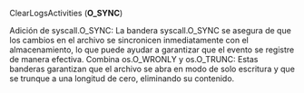 
ClearLogsActivities (**O_SYNC**)

Adición de syscall.O_SYNC:
La bandera syscall.O_SYNC se asegura de que los cambios en el archivo se sincronicen inmediatamente con el almacenamiento, lo que puede ayudar a garantizar que el evento se registre de manera efectiva.
Combina os.O_WRONLY y os.O_TRUNC:
Estas banderas garantizan que el archivo se abra en modo de solo escritura y que se trunque a una longitud de cero, eliminando su contenido.


